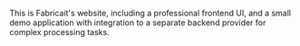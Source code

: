 This is Fabricait's website, including a professional frontend UI, and a small demo application with integration to a separate backend provider for complex processing tasks.
